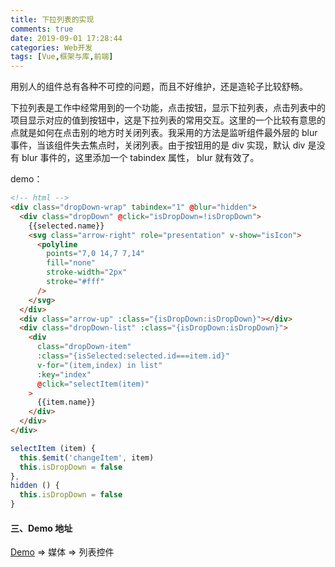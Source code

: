 ```yaml
---
title: 下拉列表的实现
comments: true
date: 2019-09-01 17:28:44
categories: Web开发
tags: [Vue,框架与库,前端]
---
```


用别人的组件总有各种不可控的问题，而且不好维护，还是造轮子比较舒畅。

下拉列表是工作中经常用到的一个功能，点击按钮，显示下拉列表，点击列表中的项目显示对应的值到按钮中，这是下拉列表的常用交互。这里的一个比较有意思的点就是如何在点击别的地方时关闭列表。我采用的方法是监听组件最外层的 blur 事件，当该组件失去焦点时，关闭列表。由于按钮用的是 div 实现，默认 div 是没有 blur 事件的，这里添加一个 tabindex 属性， blur 就有效了。

demo：

```html
<!-- html -->
<div class="dropDown-wrap" tabindex="1" @blur="hidden">
  <div class="dropDown" @click="isDropDown=!isDropDown">
    {{selected.name}}
    <svg class="arrow-right" role="presentation" v-show="isIcon">
      <polyline
        points="7,0 14,7 7,14"
        fill="none"
        stroke-width="2px"
        stroke="#fff"
      />
    </svg>
  </div>
  <div class="arrow-up" :class="{isDropDown:isDropDown}"></div>
  <div class="dropDown-list" :class="{isDropDown:isDropDown}">
    <div
      class="dropDown-item"
      :class="{isSelected:selected.id===item.id}"
      v-for="(item,index) in list"
      :key="index"
      @click="selectItem(item)"
    >
      {{item.name}}
    </div>
  </div>
</div>
```

```js
selectItem (item) {
  this.$emit('changeItem', item)
  this.isDropDown = false
},
hidden () {
  this.isDropDown = false
}
```

#### 三、Demo 地址

[Demo](https://canace22.github.io/Demos/#/) => 媒体 => 列表控件
